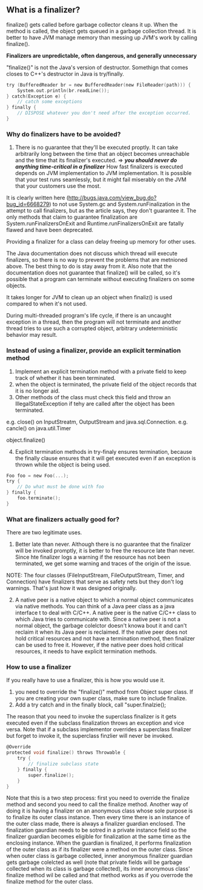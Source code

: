 ## What is a finalizer?
finalize() gets called before garbage collector cleans it up. When the method is called, the object gets queued in a garbage collection thread. It is better to have JVM manage memory than messing up JVM's work by calling finalize().

**Finalizers are unpredictable, often dangerous, and generally unnecessary**

"finalize()" is not the Java's version of destructor. Somethign that comes closes to C++'s destructor in Java is try/finally.

```c
try (BufferedReader br = new BufferedReader(new FileReader(path))) {
	System.out.println(br.readLine());
} catch(Exception e) {
	// catch some exceptions
} finally {
	// DISPOSE whatever you don't need after the exception occurred.
}
```

### Why do finalizers have to be avoided?

1. There is no guarantee that they'll be executed proptly. It can take arbitrarily long between the time that an object becomes unreachable and the time that its finalizer's executed. => ***you should never do anything time-critical in a finalizer*** How fast finalizers is executed depends on JVM implementation to JVM implementation. It is possible that your test runs seamlessly, but it might fail miserably on the JVM that your customers use the most. 

It is clearly written here (http://bugs.java.com/view_bug.do?bug_id=6668279) to not use System.gc and System.runFinalization in the attempt to call finalizers, but as the article says, they don't guarantee it. The only methods that claim to guarantee finalization are System.runFinalizersOnExit and Runtime.runFinalizersOnExit are fatally flawed and have been deprecated. 

Providing a finalizer for a class can delay freeing up memory for other uses.

The Java documentation does not discuss which thread will execute finalizers, so there is no way to prevent the problems that are metnioned above. The best thing to do is stay away from it. Also note that the documentation does not guarantee that finalize() will be called, so it's possible that a program can terminate without executing finalizers on some objects. 

It takes longer for JVM to clean up an object when finaliz() is used compared to when it's not used. 

During multi-threaded program's life cycle, if there is an uncaught exception in a thread, then the program will not terminate and another thread tries to use such a corrupted object, arbitrary undeterministic behavior may result. 

### Instead of using a finalizer, provide an explicit termination method
1. Implement an explicit termination method with a private field to keep track of whether it has been terminated. 
2. when the object is terminated, the private field of the object records that it is no longer aid. 
3. Other methods of the class must check this field and throw an IllegalStateException if tehy are called after the object has been terminated. 

e.g. close() on InputStreatm, OutputStream and java.sql.Connection.
e.g. cancle() on java.util.Timer

object.finalize()

4. Explicit termination methods in try-finaly ensures termination, because the finally clause ensures that it will get executed even if an exception is thrown while the object is being used. 

```c
Foo foo = new Foo(...);
try {
	// Do what must be done with foo
} finally {
	foo.terminate();
}
```

### What are finalizers actually good for?
There are two legitimate uses.

1. Better late than never. Although there is no guarantee that the finalizer will be invoked promptly, it is better to free the resource late than never. Since hte finalizer logs a warning if the resource has not been terminated, we get some warning and traces of the origin of the issue. 

NOTE: The four classes (FileInputStream, FileOutputStream, Timer, and Connection) have finalizers that serve as safety nets but they don't log warnings. That's just how it was designed originally. 

2. A native peer is a native object to which a normal object communicates via native methods. You can think of a Java peer class as a java interface t to deal with C/C++. A native peer is the native C/C++ class to which Java tries to communicate with. Since a native peer is not a normal object, the garbage colelctor doesn't knowa bout it and can't reclaim it when its Java peer is reclaimed. If the native peer does not hold critical resources and not have a termination method, then finalizer can be used to free it. However, if the native peer does hold critical resources, it needs to have explicit termination methods. 

### How to use a finalizer

If you really have to use a finalizer, this is how you would use it.
1. you need to override the "finalize()" method from Object super class. If you are creating your own super class, make sure to include finalize. 
2. Add a try catch and in the finally block, call "super.finalzie();

The reason that you need to invoke the superclass finalizer is it gets executed even if the subclass finalization throws an exception and vice versa. Note that if a subclass implementor overrides a superclass finalizer but forget to invoke it, the superclass finzlier will never be invoked. 

```c
@Override
protected void finalize() throws Throwable {
	try { 
		// finalize subclass state
	} finally {
		super.finalize();
	}
}
```

Note that this is a two step process: first you need to override the finalize method and second you need to call the finalize method. Another way of doing it is having a finalizer on an anonymous class whose sole purpose is to finalize its outer class instance. Then every time there is an instance of the outer class made, there is always a finalizer guardian enclosed. The finalization gaurdian needs to be sotred in a private instance field so the finalizer guardian becomes eligible for finalization at the same time as the enclosing instance. When the guardian is finalized, it performs finalization of the outer class as if its finalizer were a method on the outer class. Since when outer class is garbage collected, inner anonymous finalizer guardian gets garbage colelcted as well (note that private fields will be garbage collected when its class is garbage collected), its inner anonymous class' finalize method wil be called and that method works as if you overrode the finalize method for the outer class. 
